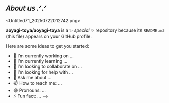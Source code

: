 ## 𝘈𝘣𝘰𝘶𝘵 𝘶𝘴 .ᐟ.ᐟ

<Untitled71_20250722012742.png>

**aoyagi-toya/aoyagi-toya** is a ✨ _special_ ✨ repository because its `README.md` (this file) appears on your GitHub profile.

Here are some ideas to get you started:

- 🔭 I’m currently working on ...
- 🌱 I’m currently learning ...
- 👯 I’m looking to collaborate on ...
- 🤔 I’m looking for help with ...
- 💬 Ask me about ...
- 📫 How to reach me: ...
- 😄 Pronouns: ...
- ⚡ Fun fact: ...
-->
